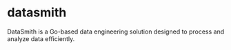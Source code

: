 # datasmith
DataSmith is a Go-based data engineering solution designed to process and analyze data efficiently.

